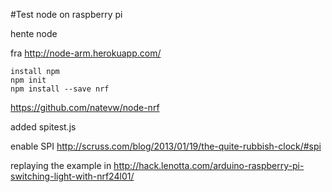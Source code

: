 #Test node on raspberry pi

hente node <p/>
fra http://node-arm.herokuapp.com/

```
install npm 
npm init
npm install --save nrf
```

https://github.com/natevw/node-nrf

added spitest.js

enable SPI
http://scruss.com/blog/2013/01/19/the-quite-rubbish-clock/#spi


replaying the example in 
http://hack.lenotta.com/arduino-raspberry-pi-switching-light-with-nrf24l01/




